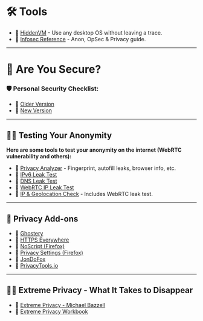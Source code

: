 # 🛠 Tools  

- 🔗 [HiddenVM](https://github.com/aforensics/HiddenVM) - Use any desktop OS without leaving a trace.  
- 🔗 [Infosec Reference](https://github.com/rmusser01/Infosec_Reference/blob/master/Draft/AnonOpSecPrivacy.md) - Anon, OpSec & Privacy guide.  

---

# 🔐 Are You Secure?  

### **🛡 Personal Security Checklist:**  
- 🔗 [Older Version](https://security-list.js.org/#/README)  
- 🔗 [New Version](https://digital-defense.io/)  

---

## 🕵️‍♂️ Testing Your Anonymity  

**Here are some tools to test your anonymity on the internet (WebRTC vulnerability and others):**  

- 🔗 [Privacy Analyzer](https://privacy.net/analyzer) - Fingerprint, autofill leaks, browser info, etc.  
- 🔗 [IPv6 Leak Test](https://ipv6leak.com)  
- 🔗 [DNS Leak Test](https://dnsleaktest.com)  
- 🔗 [WebRTC IP Leak Test](https://www.expressvpn.com/fr/webrtc-leak-test)  
- 🔗 [IP & Geolocation Check](https://ipx.ac/run) - Includes WebRTC leak test.  

---

## 🔌 Privacy Add-ons  

- 🔗 [Ghostery](https://www.ghostery.com)  
- 🔗 [HTTPS Everywhere](https://www.eff.org/https-everywhere)  
- 🔗 [NoScript (Firefox)](https://addons.mozilla.org/en-US/firefox/addon/noscript)  
- 🔗 [Privacy Settings (Firefox)](https://addons.mozilla.org/en-US/firefox/addon/privacy-settings)  
- 🔗 [JonDoFox](http://anonymous-proxy-servers.net/en/jondofox.html)  
- 🔗 [PrivacyTools.io](https://www.privacytools.io)  

---

## 🏴‍☠️ Extreme Privacy - What It Takes to Disappear  

- 📖 [Extreme Privacy - Michael Bazzell](https://inteltechniques.com/book7.html)  
- 📄 [Extreme Privacy Workbook](https://inteltechniques.com/data/workbook.pdf)  
